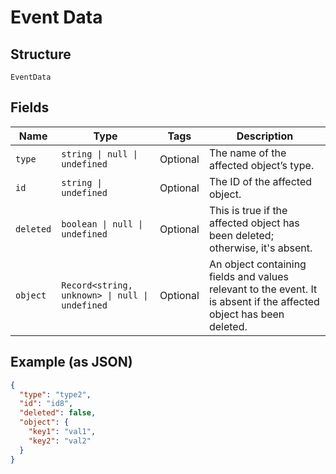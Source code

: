
# Event Data

## Structure

`EventData`

## Fields

| Name | Type | Tags | Description |
|  --- | --- | --- | --- |
| `type` | `string \| null \| undefined` | Optional | The name of the affected object’s type. |
| `id` | `string \| undefined` | Optional | The ID of the affected object. |
| `deleted` | `boolean \| null \| undefined` | Optional | This is true if the affected object has been deleted; otherwise, it's absent. |
| `object` | `Record<string, unknown> \| null \| undefined` | Optional | An object containing fields and values relevant to the event. It is absent if the affected object has been deleted. |

## Example (as JSON)

```json
{
  "type": "type2",
  "id": "id8",
  "deleted": false,
  "object": {
    "key1": "val1",
    "key2": "val2"
  }
}
```

